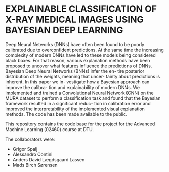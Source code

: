 # EXPLAINABLE CLASSIFICATION OF X-RAY MEDICAL IMAGES USING BAYESIAN DEEP LEARNING

Deep Neural Networks (DNNs) have often been found to be
poorly calibrated due to overconfident predictions. At
the same time the increasing complexity of modern DNNs
have led to these models being considered black boxes. For
that reason, various explanation methods have been proposed
to uncover what features influence the predictions of DNNs.
Bayesian Deep Neural Networks (BNNs) infer the en-
tire posterior distribution of the weights, meaning that uncer-
tainty about predictions is inherent. In this paper we in-
vestigate how a Bayesian approach can improve the calibra-
tion and explainability of modern DNNs. We implemented
and trained a Convolutional Neural Network (CNN) on the
MURA dataset to perform a classification task and found
that the Bayesian framework resulted in a significant reduc-
tion in calibration error and improved the interpretability of
the implemented visual explanation methods. The code has
been made available to the public.

This repository contains the code base for the project for the Advanced Machine Learning (02460) course at DTU.

The collaborators were:
- Grigor Spalj
- Alessandro Contini
- Anders David Lægdsgaard Lassen
- Mads Birch Sørensen
